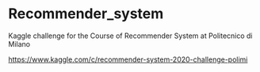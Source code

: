 # Recommender_system
Kaggle challenge for the Course of Recommender System at Politecnico di Milano

https://www.kaggle.com/c/recommender-system-2020-challenge-polimi
